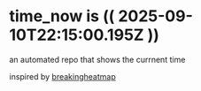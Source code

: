 # time_now is (( 2025-09-10T22:15:00.195Z ))

an automated repo that shows the currnent time

inspired by [breakingheatmap](https://github.com/breakingheatmap/breakingheatmap)
